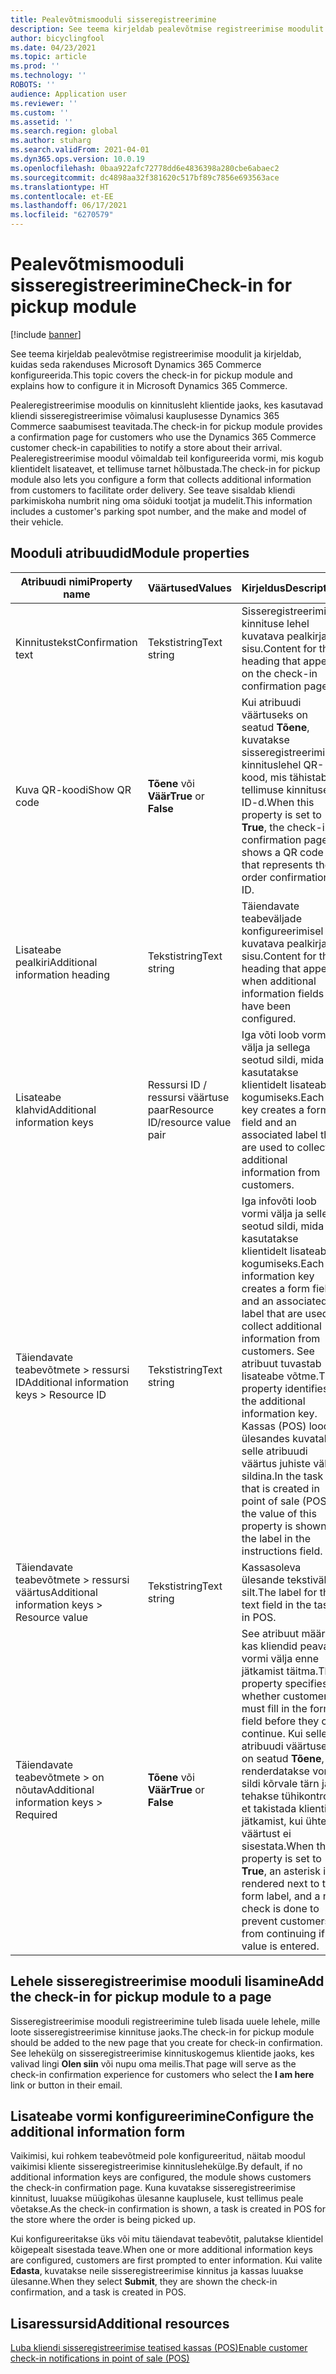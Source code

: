 ```yaml
---
title: Pealevõtmismooduli sisseregistreerimine
description: See teema kirjeldab pealevõtmise registreerimise moodulit ja kirjeldab, kuidas seda rakenduses Microsoft Dynamics 365 Commerce konfigureerida.
author: bicyclingfool
ms.date: 04/23/2021
ms.topic: article
ms.prod: ''
ms.technology: ''
ROBOTS: ''
audience: Application user
ms.reviewer: ''
ms.custom: ''
ms.assetid: ''
ms.search.region: global
ms.author: stuharg
ms.search.validFrom: 2021-04-01
ms.dyn365.ops.version: 10.0.19
ms.openlocfilehash: 0baa922afc72778dd6e4836398a280cbe6abaec2
ms.sourcegitcommit: dc4898aa32f381620c517bf89c7856e693563ace
ms.translationtype: HT
ms.contentlocale: et-EE
ms.lasthandoff: 06/17/2021
ms.locfileid: "6270579"
---
```

# <a name="check-in-for-pickup-module"></a><span data-ttu-id="f48e6-103">Pealevõtmismooduli sisseregistreerimine</span><span class="sxs-lookup"><span data-stu-id="f48e6-103">Check-in for pickup module</span></span>

[!include [banner](includes/banner.md)]

<span data-ttu-id="f48e6-104">See teema kirjeldab pealevõtmise registreerimise moodulit ja kirjeldab, kuidas seda rakenduses Microsoft Dynamics 365 Commerce konfigureerida.</span><span class="sxs-lookup"><span data-stu-id="f48e6-104">This topic covers the check-in for pickup module and explains how to configure it in Microsoft Dynamics 365 Commerce.</span></span>

<span data-ttu-id="f48e6-105">Pealeregistreerimise moodulis on kinnitusleht klientide jaoks, kes kasutavad kliendi sisseregistreerimise võimalusi kauplusesse Dynamics 365 Commerce saabumisest teavitada.</span><span class="sxs-lookup"><span data-stu-id="f48e6-105">The check-in for pickup module provides a confirmation page for customers who use the Dynamics 365 Commerce customer check-in capabilities to notify a store about their arrival.</span></span> <span data-ttu-id="f48e6-106">Pealeregistreerimise moodul võimaldab teil konfigureerida vormi, mis kogub klientidelt lisateavet, et tellimuse tarnet hõlbustada.</span><span class="sxs-lookup"><span data-stu-id="f48e6-106">The check-in for pickup module also lets you configure a form that collects additional information from customers to facilitate order delivery.</span></span> <span data-ttu-id="f48e6-107">See teave sisaldab kliendi parkimiskoha numbrit ning oma sõiduki tootjat ja mudelit.</span><span class="sxs-lookup"><span data-stu-id="f48e6-107">This information includes a customer's parking spot number, and the make and model of their vehicle.</span></span> 

## <a name="module-properties"></a><span data-ttu-id="f48e6-108">Mooduli atribuudid</span><span class="sxs-lookup"><span data-stu-id="f48e6-108">Module properties</span></span>

| <span data-ttu-id="f48e6-109">Atribuudi nimi</span><span class="sxs-lookup"><span data-stu-id="f48e6-109">Property name</span></span> | <span data-ttu-id="f48e6-110">Väärtused</span><span class="sxs-lookup"><span data-stu-id="f48e6-110">Values</span></span> | <span data-ttu-id="f48e6-111">Kirjeldus</span><span class="sxs-lookup"><span data-stu-id="f48e6-111">Description</span></span> |
|---------------|--------|-------------|
| <span data-ttu-id="f48e6-112">Kinnitustekst</span><span class="sxs-lookup"><span data-stu-id="f48e6-112">Confirmation text</span></span> | <span data-ttu-id="f48e6-113">Tekstistring</span><span class="sxs-lookup"><span data-stu-id="f48e6-113">Text string</span></span> | <span data-ttu-id="f48e6-114">Sisseregistreerimise kinnituse lehel kuvatava pealkirja sisu.</span><span class="sxs-lookup"><span data-stu-id="f48e6-114">Content for the heading that appears on the check-in confirmation page.</span></span> |
| <span data-ttu-id="f48e6-115">Kuva QR-koodi</span><span class="sxs-lookup"><span data-stu-id="f48e6-115">Show QR code</span></span> | <span data-ttu-id="f48e6-116">**Tõene** või **Väär**</span><span class="sxs-lookup"><span data-stu-id="f48e6-116">**True** or **False**</span></span> | <span data-ttu-id="f48e6-117">Kui atribuudi väärtuseks on seatud **Tõene**, kuvatakse sisseregistreerimise kinnituslehel QR-kood, mis tähistab tellimuse kinnituse ID-d.</span><span class="sxs-lookup"><span data-stu-id="f48e6-117">When this property is set to **True**, the check-in confirmation page shows a QR code that represents the order confirmation ID.</span></span> |
| <span data-ttu-id="f48e6-118">Lisateabe pealkiri</span><span class="sxs-lookup"><span data-stu-id="f48e6-118">Additional information heading</span></span> | <span data-ttu-id="f48e6-119">Tekstistring</span><span class="sxs-lookup"><span data-stu-id="f48e6-119">Text string</span></span> | <span data-ttu-id="f48e6-120">Täiendavate teabeväljade konfigureerimisel kuvatava pealkirja sisu.</span><span class="sxs-lookup"><span data-stu-id="f48e6-120">Content for the heading that appears when additional information fields have been configured.</span></span> |
| <span data-ttu-id="f48e6-121">Lisateabe klahvid</span><span class="sxs-lookup"><span data-stu-id="f48e6-121">Additional information keys</span></span> | <span data-ttu-id="f48e6-122">Ressursi ID / ressursi väärtuse paar</span><span class="sxs-lookup"><span data-stu-id="f48e6-122">Resource ID/resource value pair</span></span> | <span data-ttu-id="f48e6-123">Iga võti loob vormi välja ja sellega seotud sildi, mida kasutatakse klientidelt lisateabe kogumiseks.</span><span class="sxs-lookup"><span data-stu-id="f48e6-123">Each key creates a form field and an associated label that are used to collect additional information from customers.</span></span> |
| <span data-ttu-id="f48e6-124">Täiendavate teabevõtmete \> ressursi ID</span><span class="sxs-lookup"><span data-stu-id="f48e6-124">Additional information keys \> Resource ID</span></span> | <span data-ttu-id="f48e6-125">Tekstistring</span><span class="sxs-lookup"><span data-stu-id="f48e6-125">Text string</span></span> | <span data-ttu-id="f48e6-126">Iga infovõti loob vormi välja ja sellega seotud sildi, mida kasutatakse klientidelt lisateabe kogumiseks.</span><span class="sxs-lookup"><span data-stu-id="f48e6-126">Each information key creates a form field and an associated label that are used to collect additional information from customers.</span></span> <span data-ttu-id="f48e6-127">See atribuut tuvastab lisateabe võtme.</span><span class="sxs-lookup"><span data-stu-id="f48e6-127">This property identifies the additional information key.</span></span> <span data-ttu-id="f48e6-128">Kassas (POS) loodud ülesandes kuvatakse selle atribuudi väärtus juhiste väljal sildina.</span><span class="sxs-lookup"><span data-stu-id="f48e6-128">In the task that is created in point of sale (POS), the value of this property is shown as the label in the instructions field.</span></span> |
| <span data-ttu-id="f48e6-129">Täiendavate teabevõtmete \> ressursi väärtus</span><span class="sxs-lookup"><span data-stu-id="f48e6-129">Additional information keys \> Resource value</span></span> | <span data-ttu-id="f48e6-130">Tekstistring</span><span class="sxs-lookup"><span data-stu-id="f48e6-130">Text string</span></span> | <span data-ttu-id="f48e6-131">Kassasoleva ülesande tekstivälja silt.</span><span class="sxs-lookup"><span data-stu-id="f48e6-131">The label for the text field in the task in POS.</span></span> |
| <span data-ttu-id="f48e6-132">Täiendavate teabevõtmete \> on nõutav</span><span class="sxs-lookup"><span data-stu-id="f48e6-132">Additional information keys \> Required</span></span> | <span data-ttu-id="f48e6-133">**Tõene** või **Väär**</span><span class="sxs-lookup"><span data-stu-id="f48e6-133">**True** or **False**</span></span> | <span data-ttu-id="f48e6-134">See atribuut määrab, kas kliendid peavad vormi välja enne jätkamist täitma.</span><span class="sxs-lookup"><span data-stu-id="f48e6-134">This property specifies whether customers must fill in the form field before they can continue.</span></span> <span data-ttu-id="f48e6-135">Kui selle atribuudi väärtuseks on seatud **Tõene**, renderdatakse vormi sildi kõrvale tärn ja tehakse tühikontroll, et takistada klientide jätkamist, kui ühtegi väärtust ei sisestata.</span><span class="sxs-lookup"><span data-stu-id="f48e6-135">When this property is set to **True**, an asterisk is rendered next to the form label, and a null check is done to prevent customers from continuing if no value is entered.</span></span> |

## <a name="add-the-check-in-for-pickup-module-to-a-page"></a><span data-ttu-id="f48e6-136">Lehele sisseregistreerimise mooduli lisamine</span><span class="sxs-lookup"><span data-stu-id="f48e6-136">Add the check-in for pickup module to a page</span></span>

<span data-ttu-id="f48e6-137">Sisseregistreerimise mooduli registreerimine tuleb lisada uuele lehele, mille loote sisseregistreerimise kinnituse jaoks.</span><span class="sxs-lookup"><span data-stu-id="f48e6-137">The check-in for pickup module should be added to the new page that you create for check-in confirmation.</span></span> <span data-ttu-id="f48e6-138">See lehekülg on sisseregistreerimise kinnituskogemus klientide jaoks, kes valivad lingi **Olen siin** või nupu oma meilis.</span><span class="sxs-lookup"><span data-stu-id="f48e6-138">That page will serve as the check-in confirmation experience for customers who select the **I am here** link or button in their email.</span></span> 

## <a name="configure-the-additional-information-form"></a><span data-ttu-id="f48e6-139">Lisateabe vormi konfigureerimine</span><span class="sxs-lookup"><span data-stu-id="f48e6-139">Configure the additional information form</span></span>

<span data-ttu-id="f48e6-140">Vaikimisi, kui rohkem teabevõtmeid pole konfigureeritud, näitab moodul vaikimisi kliente sisseregistreerimise kinnituslehekülge.</span><span class="sxs-lookup"><span data-stu-id="f48e6-140">By default, if no additional information keys are configured, the module shows customers the check-in confirmation page.</span></span> <span data-ttu-id="f48e6-141">Kuna kuvatakse sisseregistreerimise kinnitust, luuakse müügikohas ülesanne kauplusele, kust tellimus peale võetakse.</span><span class="sxs-lookup"><span data-stu-id="f48e6-141">As the check-in confirmation is shown, a task is created in POS for the store where the order is being picked up.</span></span>

<span data-ttu-id="f48e6-142">Kui konfigureeritakse üks või mitu täiendavat teabevõtit, palutakse klientidel kõigepealt sisestada teave.</span><span class="sxs-lookup"><span data-stu-id="f48e6-142">When one or more additional information keys are configured, customers are first prompted to enter information.</span></span> <span data-ttu-id="f48e6-143">Kui valite **Edasta**, kuvatakse neile sisseregistreerimise kinnitus ja kassas luuakse ülesanne.</span><span class="sxs-lookup"><span data-stu-id="f48e6-143">When they select **Submit**, they are shown the check-in confirmation, and a task is created in POS.</span></span> 

## <a name="additional-resources"></a><span data-ttu-id="f48e6-144">Lisaressursid</span><span class="sxs-lookup"><span data-stu-id="f48e6-144">Additional resources</span></span>

[<span data-ttu-id="f48e6-145">Luba kliendi sisseregistreerimise teatised kassas (POS)</span><span class="sxs-lookup"><span data-stu-id="f48e6-145">Enable customer check-in notifications in point of sale (POS)</span></span>](enable-customer-check-in.md)
